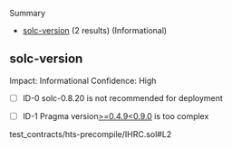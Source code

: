 Summary
 - [solc-version](#solc-version) (2 results) (Informational)
## solc-version
Impact: Informational
Confidence: High
 - [ ] ID-0
solc-0.8.20 is not recommended for deployment

 - [ ] ID-1
Pragma version[>=0.4.9<0.9.0](test_contracts/hts-precompile/IHRC.sol#L2) is too complex

test_contracts/hts-precompile/IHRC.sol#L2


